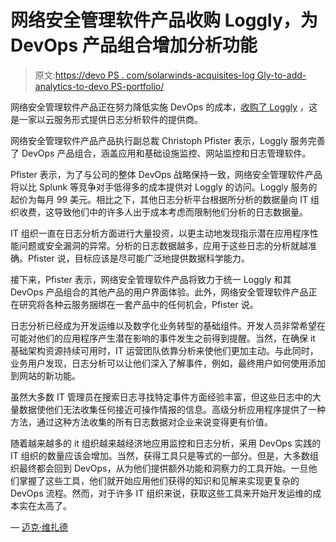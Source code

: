 # 网络安全管理软件产品收购 Loggly，为 DevOps 产品组合增加分析功能

> 原文:[https://devo PS . com/solarwinds-acquisites-log Gly-to-add-analytics-to-devo PS-portfolio/](https://devops.com/solarwinds-acquires-loggly-to-add-analytics-to-devops-portfolio/)

网络安全管理软件产品正在努力降低实施 DevOps 的成本，[收购了 Loggly](https://www.solarwinds.com/company/press-releases/2018-q1/solarwinds-acquires-loggly-strengthens-portfolio-of-cloud-offerings) ，这是一家以云服务形式提供日志分析软件的提供商。

网络安全管理软件产品产品执行副总裁 Christoph Pfister 表示，Loggly 服务完善了 DevOps 产品组合，涵盖应用和基础设施监控、网站监控和日志管理软件。

Pfister 表示，为了与公司的整体 DevOps 战略保持一致，网络安全管理软件产品将以比 Splunk 等竞争对手低得多的成本提供对 Loggly 的访问。Loggly 服务的起价为每月 99 美元。相比之下，其他日志分析平台根据所分析的数据量向 IT 组织收费，这导致他们中的许多人出于成本考虑而限制他们分析的日志数据量。

IT 组织一直在日志分析方面进行大量投资，以更主动地发现指示潜在应用程序性能问题或安全漏洞的异常。分析的日志数据越多，应用于这些日志的分析就越准确。Pfister 说，目标应该是尽可能广泛地提供数据科学能力。

接下来，Pfister 表示，网络安全管理软件产品将致力于统一 Loggly 和其 DevOps 产品组合的其他产品的用户界面体验。此外，网络安全管理软件产品正在研究将各种云服务捆绑在一套产品中的任何机会，Pfister 说。

日志分析已经成为开发运维以及数字化业务转型的基础组件。开发人员非常希望在可能对他们的应用程序产生潜在影响的事件发生之前得到提醒。当然，在确保 it 基础架构资源持续可用时，IT 运营团队依靠分析来使他们更加主动。与此同时，业务用户发现，日志分析可以让他们深入了解事件，例如，最终用户如何使用添加到网站的新功能。

虽然大多数 IT 管理员在搜索日志寻找特定事件方面经验丰富，但这些日志中的大量数据使他们无法收集任何接近可操作情报的信息。高级分析应用程序提供了一种方法，通过这种方法收集的所有日志数据对企业来说变得更有价值。

随着越来越多的 it 组织越来越经济地应用监控和日志分析，采用 DevOps 实践的 IT 组织的数量应该会增加。当然，获得工具只是等式的一部分。但是，大多数组织最终都会回到 DevOps，从为他们提供额外功能和洞察力的工具开始。一旦他们掌握了这些工具，他们就开始应用他们获得的知识和见解来实现更复杂的 DevOps 流程。然而，对于许多 IT 组织来说，获取这些工具来开始开发运维的成本实在太高了。

— [迈克·维扎德](https://devops.com/author/mike-vizard/)